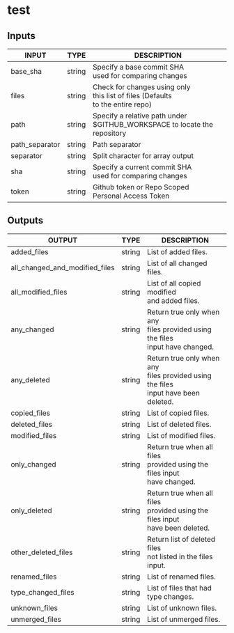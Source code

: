 # test

## Inputs

<!-- AUTO-DOC-INPUT:START - Do not remove or modify this section -->

|     INPUT      |  TYPE  |                                     DESCRIPTION                                     |
|----------------|--------|-------------------------------------------------------------------------------------|
|    base_sha    | string |               Specify a base commit SHA<br>used for comparing changes               |
|     files      | string | Check for changes using only<br>this list of files (Defaults<br>to the entire repo) |
|      path      | string |   Specify a relative path under<br>$GITHUB_WORKSPACE to locate the repository<br>   |
| path_separator | string |                                   Path separator                                    |
|   separator    | string |                        Split character for array output<br>                         |
|      sha       | string |             Specify a current commit SHA<br>used for comparing changes              |
|     token      | string |                Github token or Repo Scoped<br>Personal Access Token                 |

<!-- AUTO-DOC-INPUT:END -->

## Outputs

<!-- AUTO-DOC-OUTPUT:START - Do not remove or modify this section -->

|             OUTPUT             |  TYPE  |                                       DESCRIPTION                                       |
|--------------------------------|--------|-----------------------------------------------------------------------------------------|
|          added_files           | string |                                  List of added files.                                   |
| all_changed_and_modified_files | string |                             List of all changed files.<br>                              |
|       all_modified_files       | string |                     List of all copied modified<br>and added files.                     |
|          any_changed           | string |   Return true only when any<br>files provided using the files<br>input have changed.    |
|          any_deleted           | string | Return true only when any<br>files provided using the files<br>input have been deleted. |
|          copied_files          | string |                                  List of copied files.                                  |
|         deleted_files          | string |                                 List of deleted files.                                  |
|         modified_files         | string |                                 List of modified files.                                 |
|          only_changed          | string |      Return true when all files<br>provided using the files input<br>have changed.      |
|          only_deleted          | string |   Return true when all files<br>provided using the files input<br>have been deleted.    |
|      other_deleted_files       | string |            Return list of deleted files<br>not listed in the files<br>input.            |
|         renamed_files          | string |                                 List of renamed files.                                  |
|       type_changed_files       | string |                         List of files that had<br>type changes.                         |
|         unknown_files          | string |                                 List of unknown files.                                  |
|         unmerged_files         | string |                                 List of unmerged files.                                 |

<!-- AUTO-DOC-OUTPUT:END -->
